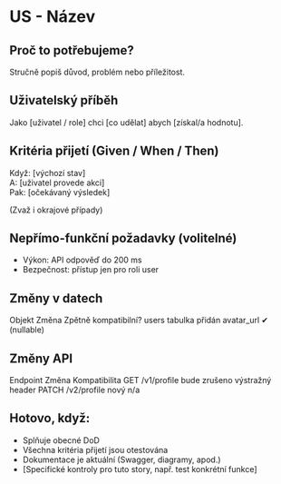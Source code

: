 # US - Název

## Proč to potřebujeme?

Stručně popiš důvod, problém nebo příležitost.

## Uživatelský příběh

Jako [uživatel / role] chci [co udělat] abych [získal/a hodnotu].

## Kritéria přijetí (Given / When / Then)

Když: [výchozí stav]  
A: [uživatel provede akci]  
Pak: [očekávaný výsledek]

(Zvaž i okrajové případy)

## Nepřímo-funkční požadavky (volitelné)

- Výkon: API odpověď do 200 ms
- Bezpečnost: přístup jen pro roli user

## Změny v datech

Objekt Změna Zpětně kompatibilní?
users tabulka přidán avatar_url ✔︎ (nullable)

## Změny API

Endpoint Změna Kompatibilita
GET /v1/profile bude zrušeno výstražný header
PATCH /v2/profile nový n/a

## Hotovo, když:

- Splňuje obecné DoD
- Všechna kritéria přijetí jsou otestována
- Dokumentace je aktuální (Swagger, diagramy, apod.)
- [Specifické kontroly pro tuto story, např. test konkrétní funkce]

